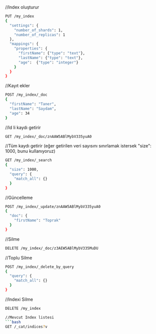 //Index oluşturur
```bash
PUT /my_index
{
  "settings": {
    "number_of_shards": 1,
    "number_of_replicas": 1
  },
  "mappings": {
    "properties": {
      "firstName": {"type": "text"},
      "lastName": {"type": "text"},
      "age":  {"type": "integer"}
    }
  }
}
```

//Kayıt ekler
```bash
POST /my_index/_doc
{
  "firstName": "Taner",
  "lastName": "Saydam",
  "age": 34
}
```

//Id li kaydı getirir
```bash
GET /my_index/_doc/znAAW5ABlMybV335yuA0
```

//Tüm kaydı getirir (eğer getirilen veri sayısını sınırlamak istersek "size": 1000, bunu kullanıyoruz) 
```bash
GET /my_index/_search
{
  "size": 1000,
  "query": {
    "match_all": {}
  }
}
```

//Güncelleme
```bash
POST /my_index/_update/znAAW5ABlMybV335yuA0
{
  "doc": {
    "firstName": "Toprak"
  }
}
```

//Silme
```bash
DELETE /my_index/_doc/z3AEW5ABlMybV335MuDU
```

//Toplu Silme
```bash
POST /my_index/_delete_by_query
{
  "query": {
    "match_all": {}
  }
}
```

//Indexi Silme
```bash
DELETE /my_index

//Mevcut Index listesi
```bash
GET /_cat/indices?v
```